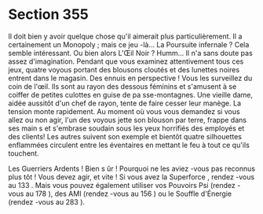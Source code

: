 # Section 355

Il doit bien y avoir quelque chose qu'il aimerait plus particulièrement. Il a certainement
un Monopoly ; mais ce jeu -là... La Poursuite infernale  ? Cela semble intéressant. Ou bien
alors  L'Œil Noir ? Humm... Il n'a sans doute pas assez d'imagination. Pendant que vous
examinez attentivement tous ces jeux, quatre voyous portant des blousons cloutés et des
lunettes noires entrent dans le magasin. Des ennuis en perspective ! Vous les surveillez
du coin de l'œil. Ils sont au rayon des dessous féminins et s'amusent à se coiffer de petites
culottes en guise de pa sse-montagnes. Une vieille dame, aidée aussitôt d'un chef de
rayon, tente de faire cesser leur manège. La tension monte rapidement. Au moment où
vous vous demandez si vous allez ou non agir, l'un des voyous jette son blouson par terre,
frappe dans ses main s et s'embrase soudain sous les yeux horrifiés des employés et des
clients! Les autres suivent son exemple et bientôt quatre silhouettes enflammées circulent
entre les éventaires en mettant le feu à tout ce qu'ils touchent.

Les Guerriers Ardents ! Bien s ûr ! Pourquoi ne les aviez -vous pas reconnus plus tôt !
Vous devez agir, et vite ! Si vous avez la Superforce , rendez -vous au  133 . Mais vous
pouvez également utiliser vos Pouvoirs Psi  (rendez -vous au  178 ), des AMI (rendez -vous
au  156 ) ou le Souffle d'Énergie  (rendez -vous au  283 ).